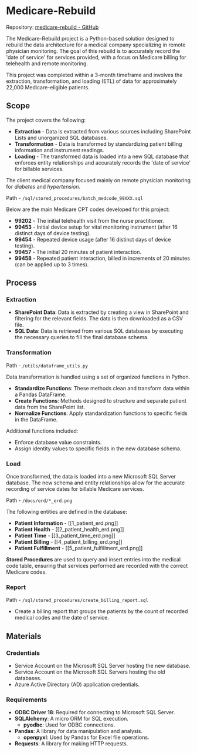 # Medicare-Rebuild

Repository: [medicare-rebuild - GitHub](https://github.com/chingdrop/medicare-rebuild)

The Medicare-Rebuild project is a Python-based solution designed to rebuild the data architecture for a medical company specializing in remote physician monitoring. The goal of this rebuild is to accurately record the 'date of service' for services provided, with a focus on Medicare billing for telehealth and remote monitoring.

This project was completed within a 3-month timeframe and involves the extraction, transformation, and loading (ETL) of data for approximately 22,000 Medicare-eligible patients.

## Scope

The project covers the following:

- **Extraction** - Data is extracted from various sources including SharePoint Lists and unorganized SQL databases.
- **Transformation** - Data is transformed by standardizing patient billing information and instrument readings.
- **Loading** - The transformed data is loaded into a new SQL database that enforces entity relationships and accurately records the 'date of service' for billable services.

The client medical company focused mainly on remote physician monitoring for *diabetes* and *hypertension*.

Path - `/sql/stored_procedures/batch_medcode_99XXX.sql`

Below are the main Medicare CPT codes developed for this project:

- **99202** - The initial telehealth visit from the nurse practitioner.
- **99453** - Initial device setup for vital monitoring instrument (after 16 distinct days of device testing).
- **99454** - Repeated device usage (after 16 distinct days of device testing).
- **99457** - The initial 20 minutes of patient interaction.
- **99458** - Repeated patient interaction, billed in increments of 20 minutes (can be applied up to 3 times).

## Process

### Extraction

- **SharePoint Data**: Data is extracted by creating a view in SharePoint and filtering for the relevant fields. The data is then downloaded as a CSV file.
- **SQL Data**: Data is retrieved from various SQL databases by executing the necessary queries to fill the final database schema.

### Transformation

Path - `/utils/dataframe_utils.py`

Data transformation is handled using a set of organized functions in Python.

- **Standardize Functions**: These methods clean and transform data within a Pandas DataFrame.
- **Create Functions**: Methods designed to structure and separate patient data from the SharePoint list.
- **Normalize Functions**: Apply standardization functions to specific fields in the DataFrame.

Additional functions included:

- Enforce database value constraints.
- Assign identity values to specific fields in the new database schema.

### Load

Once transformed, the data is loaded into a new Microsoft SQL Server database. The new schema and entity relationships allow for the accurate recording of service dates for billable Medicare services.

Path - `/docs/erd/*_erd.png`

The following entities are defined in the database:

- **Patient Information** - [[1_patient_erd.png]]
- **Patient Health** - [[2_patient_health_erd.png]]
- **Patient Time** - [[3_patient_time_erd.png]]
- **Patient Billing** - [[4_patient_billing_erd.png]]
- **Patient Fulfillment** - [[5_patient_fulfillment_erd.png]]

**Stored Procedures** are used to query and insert entries into the medical code table, ensuring that services performed are recorded with the correct Medicare codes.

### Report

Path - `/sql/stored_procedures/create_billing_report.sql`

- Create a billing report that groups the patients by the count of recorded medical codes and the date of service.

## Materials

### Credentials

- Service Account on the Microsoft SQL Server hosting the new database.
- Service Account on the Microsoft SQL Servers hosting the old databases.
- Azure Active Directory (AD) application credentials.

### Requirements

- **ODBC Driver 18**: Required for connecting to Microsoft SQL Server.
- **SQLAlchemy**: A micro ORM for SQL execution.
  - **pyodbc**: Used for ODBC connections.
- **Pandas**: A library for data manipulation and analysis.
  - **openpyxl**: Used by Pandas for Excel file operations.
- **Requests**: A library for making HTTP requests.
